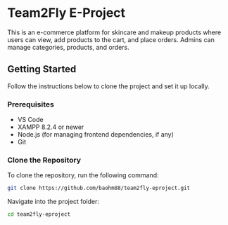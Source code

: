 # Team2Fly E-Project

This is an e-commerce platform for skincare and makeup products where users can view, add products to the cart, and place orders. Admins can manage categories, products, and orders.

## Getting Started

Follow the instructions below to clone the project and set it up locally.

### Prerequisites

-   VS Code
-   XAMPP 8.2.4 or newer
-   Node.js (for managing frontend dependencies, if any)
-   Git

### Clone the Repository

To clone the repository, run the following command:

```bash
git clone https://github.com/baohm88/team2fly-eproject.git
```

Navigate into the project folder:

```bash
cd team2fly-eproject
```

